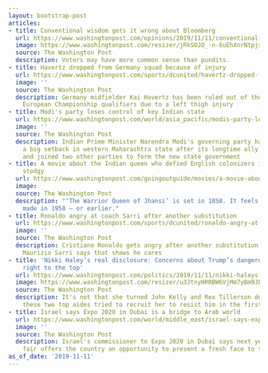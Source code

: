```yaml
---
layout: bootstrap-post
articles:
- title: Conventional wisdom gets it wrong about Bloomberg
  url: https://www.washingtonpost.com/opinions/2019/11/11/conventional-wisdom-gets-it-wrong-about-bloomberg/
  image: https://www.washingtonpost.com/resizer/jRkSOJO_-n-6uEhXnrNtpjs07IQ=/1440x0/smart/arc-anglerfish-washpost-prod-washpost.s3.amazonaws.com/public/GE2ZPIACWQI6VA2BZQ644UXH3Y.jpg
  source: The Washington Post
  description: Voters may have more common sense than pundits.
- title: Havertz dropped from Germany squad because of injury
  url: https://www.washingtonpost.com/sports/dcunited/havertz-dropped-from-germany-squad-because-of-injury/2019/11/11/438ee57a-048d-11ea-9118-25d6bd37dfb1_story.html
  image: ''
  source: The Washington Post
  description: Germany midfielder Kai Havertz has been ruled out of the side’s upcoming
    European Championship qualifiers due to a left thigh injury
- title: Modi's party loses control of key Indian state
  url: https://www.washingtonpost.com/world/asia_pacific/modis-party-loses-control-of-key-indian-state/2019/11/11/6c4a2426-048c-11ea-9118-25d6bd37dfb1_story.html
  image: ''
  source: The Washington Post
  description: Indian Prime Minister Narendra Modi's governing party has suffered
    a big setback in western Maharashtra state after its longtime ally broke away
    and joined two other parties to form the new state government
- title: A movie about the Indian queen who defied English colonizers is pretty but
    stodgy
  url: https://www.washingtonpost.com/goingoutguide/movies/a-movie-about-the-indian-queen-who-defied-english-colonizers-is-pretty-but-stodgy/2019/11/09/0896ae04-0185-11ea-8bab-0fc209e065a8_story.html
  image: 
  source: The Washington Post
  description: "‘The Warrior Queen of Jhansi’ is set in 1858. It feels like it was
    made in 1958 — or earlier."
- title: Ronaldo angry at coach Sarri after another substitution
  url: https://www.washingtonpost.com/sports/dcunited/ronaldo-angry-at-coach-sarri-after-another-substitution/2019/11/11/5645c6fe-048b-11ea-9118-25d6bd37dfb1_story.html
  image: ''
  source: The Washington Post
  description: Cristiano Ronaldo gets angry after another substitution, Juventus coach
    Maurizio Sarri says that shows he cares
- title: 'Nikki Haley’s real disclosure: Concerns about Trump’s dangerousness went
    right to the top'
  url: https://www.washingtonpost.com/politics/2019/11/11/nikki-haleys-real-disclosure-concerns-about-trumps-dangerousness-went-right-top/
  image: https://www.washingtonpost.com/resizer/u3JtnyHRRBW6VjMm7yBm9JPOxrQ=/1440x0/smart/arc-anglerfish-washpost-prod-washpost.s3.amazonaws.com/public/WO66EC2U4BAJPJB2YQPIOAESKM
  source: The Washington Post
  description: It's not that she turned John Kelly and Rex Tillerson down; it's that
    these two top aides tried to recruit her to resist him in the first place.
- title: Israel says Expo 2020 in Dubai is a bridge to Arab world
  url: https://www.washingtonpost.com/world/middle_east/israel-says-expo-2020-in-dubai-is-a-bridge-to-arab-world/2019/11/11/0946a4a0-048a-11ea-9118-25d6bd37dfb1_story.html
  image: ''
  source: The Washington Post
  description: Israel's commissioner to Expo 2020 in Dubai says next year's world
    fair offers the country an opportunity to present a fresh face to the Arab world
as_of_date: '2019-11-11'
---
```



